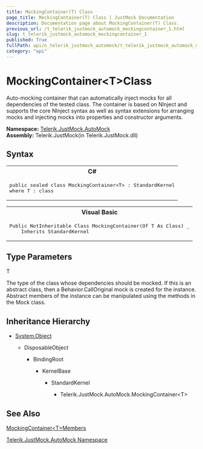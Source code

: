 ```yaml
---
title: MockingContainer(T) Class
page_title: MockingContainer(T) Class | JustMock Documentation
description: Documentation page about MockingContainer(T) Class.
previous_url: /t_telerik_justmock_automock_mockingcontainer_1.html
slug: t_telerik_justmock_automock_mockingcontainer_1
published: True
fullPath: api/n_telerik_justmock_automock/t_telerik_justmock_automock_mockingcontainer_1/t_telerik_justmock_automock_mockingcontainer_1
category: "api"
---
```


# MockingContainer&lt;T&gt;Class



Auto-mocking container that can automatically inject mocks for all dependencies of the tested class. The container is based on NInject and supports the core NInject syntax as well as syntax extensions for arranging mocks and injecting mocks into properties and constructor arguments.


 **Namespace:**  [Telerik.JustMock.AutoMock](n_telerik_justmock_automock) <br> **Assembly:** Telerik.JustMock(in Telerik.JustMock.dll)
## Syntax


<div id="syntaxCodeBlocks" class="code"><span codeLanguage="CSharp"><table><tr><th>C#</th></tr><tr><td><pre xml:space="preserve"><span class="keyword">public</span> <span class="keyword">sealed</span> <span class="keyword">class</span> <span class="identifier">MockingContainer</span>&lt;T&gt; : <span class="nolink">StandardKernel</span>
<span class="keyword">where</span> T : <span class="keyword">class</span>
</pre></td></tr></table></span><span codeLanguage="VisualBasicDeclaration"><table><tr><th>Visual Basic</th></tr><tr><td><pre xml:space="preserve"><span class="keyword">Public</span> <span class="keyword">NotInheritable</span> <span class="keyword">Class</span> <span class="identifier">MockingContainer</span>(<span class="keyword">Of</span> T <span class="keyword">As</span> <span class="keyword">Class</span>) _
	<span class="keyword">Inherits</span> <span class="nolink">StandardKernel</span></pre></td></tr></table></span></div>

## Type Parameters




T<br>


The type of the class whose dependencies should be mocked. If this is an abstract class, then a Behavior.CallOriginal mock is created for the instance. Abstract members of the instance can be manipulated using the methods in the Mock class.




## Inheritance Hierarchy


* [System.Object](e5kfa45b)

    * DisposableObject

        * BindingRoot

            * KernelBase

                * StandardKernel

                    * Telerik.JustMock.AutoMock.MockingContainer&lt;T&gt;


## See Also



 [MockingContainer&lt;T&gt;Members](allmembers_t_telerik_justmock_automock_mockingcontainer_1) 

 [Telerik.JustMock.AutoMock Namespace](n_telerik_justmock_automock) 



